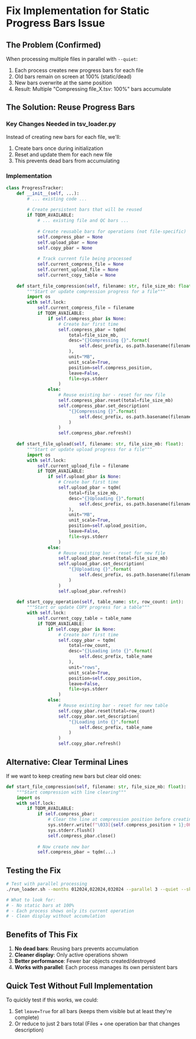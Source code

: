 # Fix Implementation for Static Progress Bars Issue

## The Problem (Confirmed)
When processing multiple files in parallel with `--quiet`:
1. Each process creates new progress bars for each file
2. Old bars remain on screen at 100% (static/dead)
3. New bars overwrite at the same position
4. Result: Multiple "Compressing file_X.tsv: 100%" bars accumulate

## The Solution: Reuse Progress Bars

### Key Changes Needed in tsv_loader.py

Instead of creating new bars for each file, we'll:
1. Create bars once during initialization
2. Reset and update them for each new file
3. This prevents dead bars from accumulating

### Implementation

```python
class ProgressTracker:
    def __init__(self, ...):
        # ... existing code ...
        
        # Create persistent bars that will be reused
        if TQDM_AVAILABLE:
            # ... existing file and QC bars ...
            
            # Create reusable bars for operations (not file-specific)
            self.compress_pbar = None
            self.upload_pbar = None
            self.copy_pbar = None
            
            # Track current file being processed
            self.current_compress_file = None
            self.current_upload_file = None
            self.current_copy_table = None
    
    def start_file_compression(self, filename: str, file_size_mb: float):
        """Start or update compression progress for a file"""
        import os
        with self.lock:
            self.current_compress_file = filename
            if TQDM_AVAILABLE:
                if self.compress_pbar is None:
                    # Create bar first time
                    self.compress_pbar = tqdm(
                        total=file_size_mb,
                        desc="{}Compressing {}".format(
                            self.desc_prefix, os.path.basename(filename)
                        ),
                        unit="MB",
                        unit_scale=True,
                        position=self.compress_position,
                        leave=False,
                        file=sys.stderr
                    )
                else:
                    # Reuse existing bar - reset for new file
                    self.compress_pbar.reset(total=file_size_mb)
                    self.compress_pbar.set_description(
                        "{}Compressing {}".format(
                            self.desc_prefix, os.path.basename(filename)
                        )
                    )
                    self.compress_pbar.refresh()
    
    def start_file_upload(self, filename: str, file_size_mb: float):
        """Start or update upload progress for a file"""
        import os
        with self.lock:
            self.current_upload_file = filename
            if TQDM_AVAILABLE:
                if self.upload_pbar is None:
                    # Create bar first time
                    self.upload_pbar = tqdm(
                        total=file_size_mb,
                        desc="{}Uploading {}".format(
                            self.desc_prefix, os.path.basename(filename)
                        ),
                        unit="MB",
                        unit_scale=True,
                        position=self.upload_position,
                        leave=False,
                        file=sys.stderr
                    )
                else:
                    # Reuse existing bar - reset for new file
                    self.upload_pbar.reset(total=file_size_mb)
                    self.upload_pbar.set_description(
                        "{}Uploading {}".format(
                            self.desc_prefix, os.path.basename(filename)
                        )
                    )
                    self.upload_pbar.refresh()
    
    def start_copy_operation(self, table_name: str, row_count: int):
        """Start or update COPY progress for a table"""
        with self.lock:
            self.current_copy_table = table_name
            if TQDM_AVAILABLE:
                if self.copy_pbar is None:
                    # Create bar first time
                    self.copy_pbar = tqdm(
                        total=row_count,
                        desc="{}Loading into {}".format(
                            self.desc_prefix, table_name
                        ),
                        unit="rows",
                        unit_scale=True,
                        position=self.copy_position,
                        leave=False,
                        file=sys.stderr
                    )
                else:
                    # Reuse existing bar - reset for new table
                    self.copy_pbar.reset(total=row_count)
                    self.copy_pbar.set_description(
                        "{}Loading into {}".format(
                            self.desc_prefix, table_name
                        )
                    )
                    self.copy_pbar.refresh()
```

## Alternative: Clear Terminal Lines

If we want to keep creating new bars but clear old ones:

```python
def start_file_compression(self, filename: str, file_size_mb: float):
    """Start compression with line clearing"""
    import os
    with self.lock:
        if TQDM_AVAILABLE:
            if self.compress_pbar:
                # Clear the line at compression position before creating new bar
                sys.stderr.write(f"\033[{self.compress_position + 1};0H\033[K")
                sys.stderr.flush()
                self.compress_pbar.close()
            
            # Now create new bar
            self.compress_pbar = tqdm(...)
```

## Testing the Fix

```bash
# Test with parallel processing
./run_loader.sh --months 012024,022024,032024 --parallel 3 --quiet --skip-qc

# What to look for:
# - No static bars at 100%
# - Each process shows only its current operation
# - Clean display without accumulation
```

## Benefits of This Fix

1. **No dead bars**: Reusing bars prevents accumulation
2. **Cleaner display**: Only active operations shown
3. **Better performance**: Fewer bar objects created/destroyed
4. **Works with parallel**: Each process manages its own persistent bars

## Quick Test Without Full Implementation

To quickly test if this works, we could:
1. Set `leave=True` for all bars (keeps them visible but at least they're complete)
2. Or reduce to just 2 bars total (Files + one operation bar that changes description)